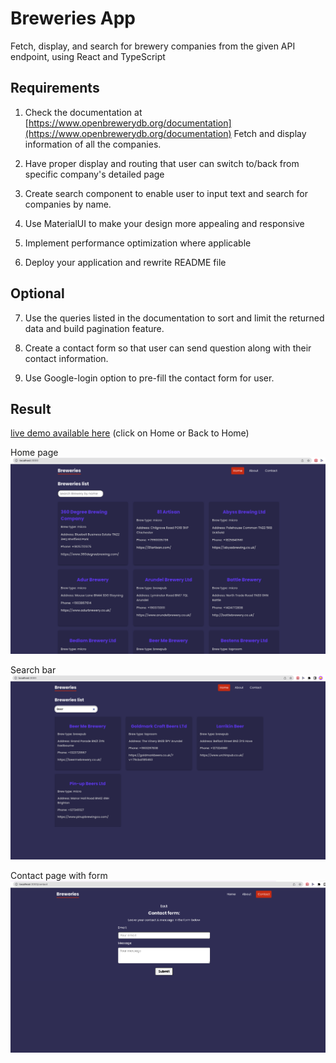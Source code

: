 # Breweries App

Fetch, display, and search for brewery companies from the given API endpoint, using React and TypeScript

## Requirements

1. Check the documentation at [https://www.openbrewerydb.org/documentation](https://www.openbrewerydb.org/documentation) Fetch and display information of all the companies.

2. Have proper display and routing that user can switch to/back from specific company's detailed page

3. Create search component to enable user to input text and search for companies by name.

4. Use MaterialUI to make your design more appealing and responsive

5. Implement performance optimization where applicable

6. Deploy your application and rewrite README file

## Optional

7. Use the queries listed in the documentation to sort and limit the returned data and build pagination feature.

8. Create a contact form so that user can send question along with their contact information. 

9. Use Google-login option to pre-fill the contact form for user.

## Result
[live demo available here](https://khanhngguyen.github.io/fs15_8-breweries-app) (click on Home or Back to Home)

Home page 
![homepage](./breweries-app/src/demo-pictures/demo-homepage.png)

Search bar 
![search bar](./breweries-app/src/demo-pictures/demo-search.png)

Contact page with form 
![contact page with form](./breweries-app/src/demo-pictures/demo-contact.png)
